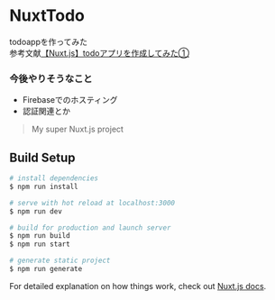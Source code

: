 # NuxtTodo

todoappを作ってみた  
参考文献[【Nuxt.js】todoアプリを作成してみた①](https://qiita.com/ayapon/items/d93807e7699434279531)

### 今後やりそうなこと

- Firebaseでのホスティング
- 認証関連とか

> My super Nuxt.js project

## Build Setup

``` bash
# install dependencies
$ npm run install

# serve with hot reload at localhost:3000
$ npm run dev

# build for production and launch server
$ npm run build
$ npm run start

# generate static project
$ npm run generate
```

For detailed explanation on how things work, check out [Nuxt.js docs](https://nuxtjs.org).
